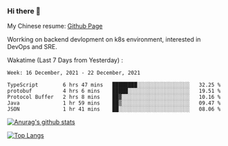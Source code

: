 ### Hi there 👋

My Chinese resume: [Github Page](https://spencercjh.github.io/resume/)

Worrking on backend devlopment on k8s environment, interested in DevOps and SRE.

Wakatime (Last 7 Days from Yesterday) :

<!--START_SECTION:waka-->
```text
Week: 16 December, 2021 - 22 December, 2021

TypeScript        6 hrs 47 mins   ████████░░░░░░░░░░░░░░░░░   32.25 % 
protobuf          4 hrs 6 mins    █████░░░░░░░░░░░░░░░░░░░░   19.51 % 
Protocol Buffer   2 hrs 8 mins    ██▓░░░░░░░░░░░░░░░░░░░░░░   10.16 % 
Java              1 hr 59 mins    ██▒░░░░░░░░░░░░░░░░░░░░░░   09.47 % 
JSON              1 hr 41 mins    ██░░░░░░░░░░░░░░░░░░░░░░░   08.06 % 
```
<!--END_SECTION:waka-->

[![Anurag's github stats](https://github-readme-stats.vercel.app/api?username=spencercjh&theme=tokyonight&show_icons=true)](https://github.com/anuraghazra/github-readme-stats)

[![Top Langs](https://github-readme-stats.vercel.app/api/top-langs/?username=spencercjh&layout=compact&theme=tokyonight)](https://github.com/anuraghazra/github-readme-stats)
